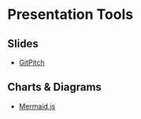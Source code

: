 # Presentation Tools

## Slides

* [GitPitch](https://gitpitch.com)

## Charts & Diagrams

* [Mermaid.js](mermaid.md)
